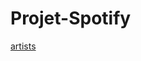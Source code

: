 # Projet-Spotify
[artists](https://www.kaggle.com/datasets/rolanddutauziet/dataset-projet-spotify?select=artists.csv)
